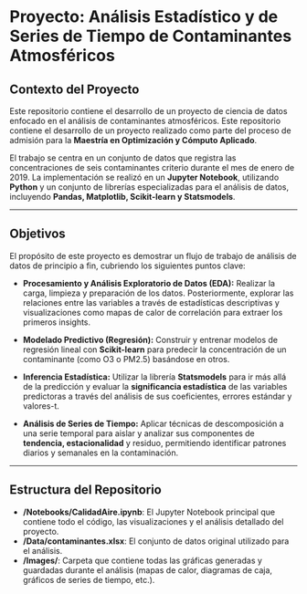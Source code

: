 # Proyecto: Análisis Estadístico y de Series de Tiempo de Contaminantes Atmosféricos

## Contexto del Proyecto

Este repositorio contiene el desarrollo de un proyecto de ciencia de datos enfocado en el análisis de contaminantes atmosféricos.
Este repositorio contiene el desarrollo de un proyecto realizado como parte del proceso de admisión para la **Maestría en Optimización y Cómputo Aplicado**.

El trabajo se centra en un conjunto de datos que registra las concentraciones de seis contaminantes criterio durante el mes de enero de 2019. La implementación se realizó en un **Jupyter Notebook**, utilizando **Python** y un conjunto de librerías especializadas para el análisis de datos, incluyendo **Pandas, Matplotlib, Scikit-learn y Statsmodels**.

---

## Objetivos

El propósito de este proyecto es demostrar un flujo de trabajo de análisis de datos de principio a fin, cubriendo los siguientes puntos clave:

* **Procesamiento y Análisis Exploratorio de Datos (EDA):** Realizar la carga, limpieza y preparación de los datos. Posteriormente, explorar las relaciones entre las variables a través de estadísticas descriptivas y visualizaciones como mapas de calor de correlación para extraer los primeros insights.

* **Modelado Predictivo (Regresión):** Construir y entrenar modelos de regresión lineal con **Scikit-learn** para predecir la concentración de un contaminante (como O3 o PM2.5) basándose en otros.

* **Inferencia Estadística:** Utilizar la librería **Statsmodels** para ir más allá de la predicción y evaluar la **significancia estadística** de las variables predictoras a través del análisis de sus coeficientes, errores estándar y valores-t.

* **Análisis de Series de Tiempo:** Aplicar técnicas de descomposición a una serie temporal para aislar y analizar sus componentes de **tendencia, estacionalidad** y residuo, permitiendo identificar patrones diarios y semanales en la contaminación.

---

## Estructura del Repositorio

* **/Notebooks/CalidadAire.ipynb**: El Jupyter Notebook principal que contiene todo el código, las visualizaciones y el análisis detallado del proyecto.
* **/Data/contaminantes.xlsx**: El conjunto de datos original utilizado para el análisis.
* **/Images/**: Carpeta que contiene todas las gráficas generadas y guardadas durante el análisis (mapas de calor, diagramas de caja, gráficos de series de tiempo, etc.).
